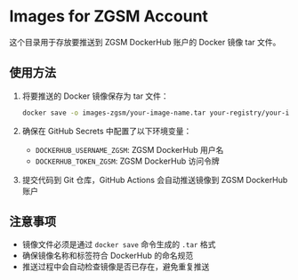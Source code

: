 # Images for ZGSM Account

这个目录用于存放要推送到 ZGSM DockerHub 账户的 Docker 镜像 tar 文件。

## 使用方法

1. 将要推送的 Docker 镜像保存为 tar 文件：
   ```bash
   docker save -o images-zgsm/your-image-name.tar your-registry/your-image:tag
   ```

2. 确保在 GitHub Secrets 中配置了以下环境变量：
   - `DOCKERHUB_USERNAME_ZGSM`: ZGSM DockerHub 用户名
   - `DOCKERHUB_TOKEN_ZGSM`: ZGSM DockerHub 访问令牌

3. 提交代码到 Git 仓库，GitHub Actions 会自动推送镜像到 ZGSM DockerHub 账户

## 注意事项

- 镜像文件必须是通过 `docker save` 命令生成的 `.tar` 格式
- 确保镜像名称和标签符合 DockerHub 的命名规范
- 推送过程中会自动检查镜像是否已存在，避免重复推送